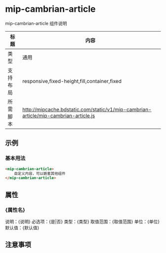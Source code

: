 # mip-cambrian-article

mip-cambrian-article 组件说明

标题|内容
----|----
类型|通用
支持布局|responsive,fixed-height,fill,container,fixed
所需脚本|http://mipcache.bdstatic.com/static/v1/mip-cambrian-article/mip-cambrian-article.js

## 示例

### 基本用法
```html
<mip-cambrian-article>
    自定义内容，可以嵌套其他组件
</mip-cambrian-article>
```

## 属性

### {属性名}

说明：{说明}
必选项：{是|否}
类型：{类型}
取值范围：{取值范围}
单位：{单位}
默认值：{默认值}

## 注意事项

